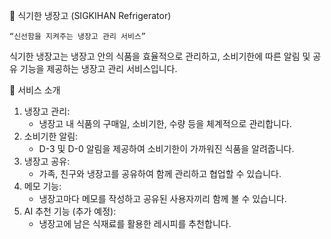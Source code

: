 🧊 식기한 냉장고 (SIGKIHAN Refrigerator)

	“신선함을 지켜주는 냉장고 관리 서비스”
식기한 냉장고는 냉장고 안의 식품을 효율적으로 관리하고, 소비기한에 따른 알림 및 공유 기능을 제공하는 냉장고 관리 서비스입니다.

🚀 서비스 소개
1. 냉장고 관리:
   - 냉장고 내 식품의 구매일, 소비기한, 수량 등을 체계적으로 관리합니다.
2. 소비기한 알림:
   - D-3 및 D-0 알림을 제공하여 소비기한이 가까워진 식품을 알려줍니다.
3. 냉장고 공유:
   - 가족, 친구와 냉장고를 공유하여 함께 관리하고 협업할 수 있습니다.
4. 메모 기능:
   - 냉장고마다 메모를 작성하고 공유된 사용자끼리 함께 볼 수 있습니다.
5. AI 추천 기능 (추가 예정):
   - 냉장고에 남은 식재료를 활용한 레시피를 추천합니다.

